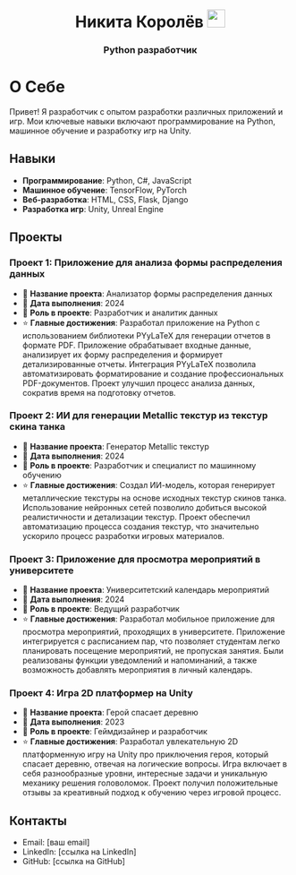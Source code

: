 <h1 align="center">Никита Королёв
<img src="https://github.com/blackcater/blackcater/raw/main/images/Hi.gif" height="32"/></h1>
<h3 align="center">Python разработчик</h3>

# О Себе

Привет! Я разработчик с опытом разработки различных приложений и игр. Мои ключевые навыки включают программирование на Python, машинное обучение и разработку игр на Unity.

## Навыки

- **Программирование**: Python, C#, JavaScript
- **Машинное обучение**: TensorFlow, PyTorch
- **Веб-разработка**: HTML, CSS, Flask, Django
- **Разработка игр**: Unity, Unreal Engine

## Проекты

### Проект 1: Приложение для анализа формы распределения данных
- 📝 **Название проекта**: Анализатор формы распределения данных
- 📆 **Дата выполнения**: 2024
- 🎯 **Роль в проекте**: Разработчик и аналитик данных
- ⭐ **Главные достижения**: Разработал приложение на Python с использованием библиотеки PYyLaTeX для генерации отчетов в формате PDF. Приложение обрабатывает входные данные, анализирует их форму распределения и формирует детализированные отчеты. Интеграция PYyLaTeX позволила автоматизировать форматирование и создание профессиональных PDF-документов. Проект улучшил процесс анализа данных, сократив время на подготовку отчетов.

### Проект 2: ИИ для генерации Metallic текстур из текстур скина танка
- 📝 **Название проекта**: Генератор Metallic текстур
- 📆 **Дата выполнения**: 2024
- 🎯 **Роль в проекте**: Разработчик и специалист по машинному обучению
- ⭐ **Главные достижения**: Создал ИИ-модель, которая генерирует металлические текстуры на основе исходных текстур скинов танка. Использование нейронных сетей позволило добиться высокой реалистичности и детализации текстур. Проект обеспечил автоматизацию процесса создания текстур, что значительно ускорило процесс разработки игровых материалов.

### Проект 3: Приложение для просмотра мероприятий в университете
- 📝 **Название проекта**: Университетский календарь мероприятий
- 📆 **Дата выполнения**: 2024
- 🎯 **Роль в проекте**: Ведущий разработчик
- ⭐ **Главные достижения**: Разработал мобильное приложение для просмотра мероприятий, проходящих в университете. Приложение интегрируется с расписанием пар, что позволяет студентам легко планировать посещение мероприятий, не пропуская занятия. Были реализованы функции уведомлений и напоминаний, а также возможность добавлять мероприятия в личный календарь.

### Проект 4: Игра 2D платформер на Unity
- 📝 **Название проекта**: Герой спасает деревню
- 📆 **Дата выполнения**: 2023
- 🎯 **Роль в проекте**: Геймдизайнер и разработчик
- ⭐ **Главные достижения**: Разработал увлекательную 2D платформенную игру на Unity про приключения героя, который спасает деревню, отвечая на логические вопросы. Игра включает в себя разнообразные уровни, интересные задачи и уникальную механику решения головоломок. Проект получил положительные отзывы за креативный подход к обучению через игровой процесс.

## Контакты

- Email: [ваш email]
- LinkedIn: [ссылка на LinkedIn]
- GitHub: [ссылка на GitHub]
